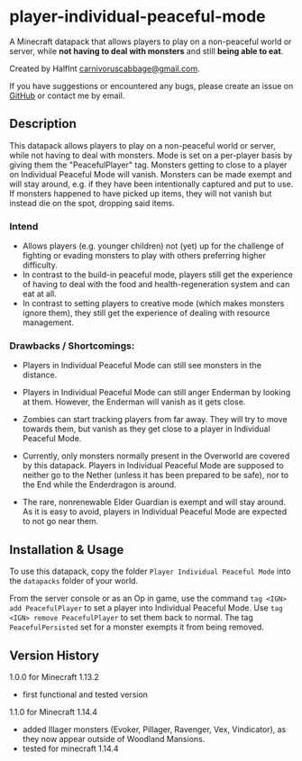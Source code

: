 # player-individual-peaceful-mode
A Minecraft datapack that allows players to play on a non-peaceful world or server, while **not having to deal with monsters** and still **being able to eat**.

Created by HalfInt <carnivoruscabbage@gmail.com>.

If you have suggestions or encountered any bugs, please create an issue on [GitHub](https://github.com/HalfInt/player-individual-peaceful-mode/issues) or contact me by email.

## Description
This datapack allows players to play on a non-peaceful world or server, while not having to deal with monsters. Mode is set on a per-player basis by giving them the "PeacefulPlayer" tag. Monsters getting to close to a player on Individual Peaceful Mode will vanish. Monsters can be made exempt and will stay around, e.g. if they have been intentionally captured and put to use. If monsters happened to have picked up items, they will not vanish but instead die on the spot, dropping said items.

### Intend
- Allows players (e.g. younger children) not (yet) up for the challenge of fighting or evading monsters to play with others preferring higher difficulty.
- In contrast to the build-in peaceful mode, players still get the experience of having to deal with the food and health-regeneration system and can eat at all.
- In contrast to setting players to creative mode (which makes monsters ignore them), they still get the experience of dealing with resource management.

### Drawbacks / Shortcomings:
- Players in Individual Peaceful Mode can still see monsters in the distance.
- Players in Individual Peaceful Mode can still anger Enderman by looking at them. However, the Enderman will vanish as it gets close.
- Zombies can start tracking players from far away. They will try to move towards them, but vanish as they get close to a player in Individual Peaceful Mode.

- Currently, only monsters normally present in the Overworld are covered by this datapack. Players in Individual Peaceful Mode are supposed to neither go to the Nether (unless it has been prepared to be safe), nor to the End while the Enderdragon is around.
- The rare, nonrenewable Elder Guardian is exempt and will stay around. As it is easy to avoid, players in Individual Peaceful Mode are expected to not go near them.

## Installation & Usage

To use this datapack, copy the folder `Player Individual Peaceful Mode` into the `datapacks` folder of your world.

From the server console or as an Op in game, use the command `tag <IGN> add PeacefulPlayer` to set a player into Individual Peaceful Mode. Use `tag <IGN> remove PeacefulPlayer` to set them back to normal.
The tag `PeacefulPersisted` set for a monster exempts it from being removed.


## Version History
1.0.0 for Minecraft 1.13.2
- first functional and tested version

1.1.0 for Minecraft 1.14.4
- added Illager monsters (Evoker, Pillager, Ravenger, Vex, Vindicator), as they now appear outside of Woodland Mansions.
- tested for minecraft 1.14.4
